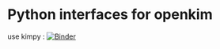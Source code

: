 # Python interfaces for openkim
use kimpy : 
[![Binder](https://mybinder.org/badge_logo.svg)](https://mybinder.org/v2/gh/jan-janssen/openkim-example/master?filepath=kimpy.ipynb)
